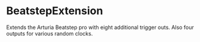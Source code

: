 # BeatstepExtension
Extends the Arturia Beatstep pro with eight additional trigger outs. Also four outputs for various random clocks.

